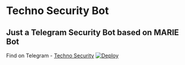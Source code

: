 # Techno Security Bot
## Just a Telegram Security Bot based on MARIE Bot
Find on Telegram - [Techno Security](telegram.dog/technosecuritybot)
[![Deploy](https://www.herokucdn.com/deploy/button.svg)](https://dashboard.heroku.com/new?template=https://github.com/PROHackerr/TechnoSecurity)
